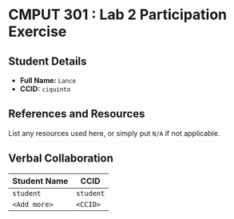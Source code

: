 # CMPUT 301 : Lab 2 Participation Exercise

## Student Details

- **Full Name:** `Lance`
- **CCID:** `ciquinto`

## References and Resources

List any resources used here, or simply put `N/A` if not applicable.

## Verbal Collaboration

| Student Name | CCID      |
| ------------ | --------- |
| `student`    | `student` |
| `<Add more>` | `<CCID>`  |
